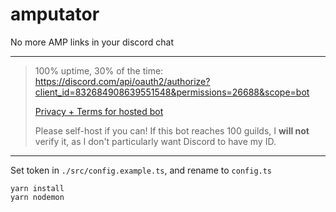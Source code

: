 # amputator
No more AMP links in your discord chat

---

> 100% uptime, 30% of the time: https://discord.com/api/oauth2/authorize?client_id=832684908639551548&permissions=26688&scope=bot
>
> [Privacy + Terms for hosted bot](https://github.com/EmeraldSnorlax/amputator/blob/main/PRIVACY.md)
> 
> Please self-host if you can!
> If this bot reaches 100 guilds, I **will not** verify it, as I don't particularly want Discord to have my ID.

---

Set token in `./src/config.example.ts`, and rename to `config.ts`

```
yarn install
yarn nodemon
```
